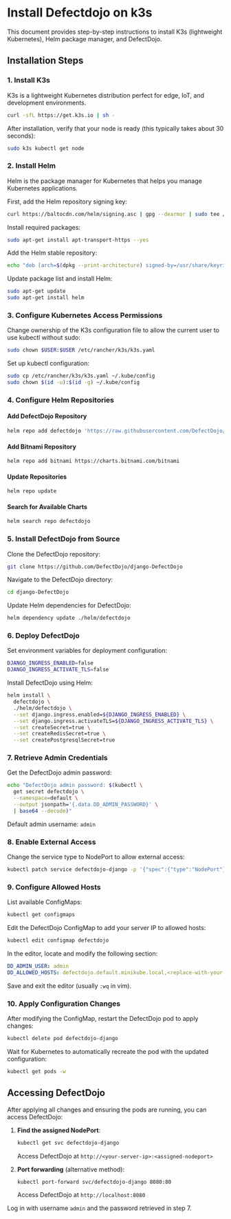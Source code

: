 # Install Defectdojo on k3s


This document provides step-by-step instructions to install K3s (lightweight Kubernetes), Helm package manager, and DefectDojo.

## Installation Steps

### 1. Install K3s

K3s is a lightweight Kubernetes distribution perfect for edge, IoT, and development environments.

```bash
curl -sfL https://get.k3s.io | sh - 
```

After installation, verify that your node is ready (this typically takes about 30 seconds):

```bash
sudo k3s kubectl get node 
```

### 2. Install Helm

Helm is the package manager for Kubernetes that helps you manage Kubernetes applications.

First, add the Helm repository signing key:

```bash
curl https://baltocdn.com/helm/signing.asc | gpg --dearmor | sudo tee /usr/share/keyrings/helm.gpg > /dev/null
```

Install required packages:

```bash
sudo apt-get install apt-transport-https --yes
```

Add the Helm stable repository:

```bash
echo "deb [arch=$(dpkg --print-architecture) signed-by=/usr/share/keyrings/helm.gpg] https://baltocdn.com/helm/stable/debian/ all main" | sudo tee /etc/apt/sources.list.d/helm-stable-debian.list
```

Update package list and install Helm:

```bash
sudo apt-get update
sudo apt-get install helm
```

### 3. Configure Kubernetes Access Permissions

Change ownership of the K3s configuration file to allow the current user to use kubectl without sudo:

```bash
sudo chown $USER:$USER /etc/rancher/k3s/k3s.yaml
```

Set up kubectl configuration:

```bash
sudo cp /etc/rancher/k3s/k3s.yaml ~/.kube/config
sudo chown $(id -u):$(id -g) ~/.kube/config
```

### 4. Configure Helm Repositories

#### Add DefectDojo Repository

```bash
helm repo add defectdojo 'https://raw.githubusercontent.com/DefectDojo/django-DefectDojo/helm-charts'
```

#### Add Bitnami Repository

```bash
helm repo add bitnami https://charts.bitnami.com/bitnami
```

#### Update Repositories

```bash
helm repo update
```

#### Search for Available Charts

```bash
helm search repo defectdojo
```

### 5. Install DefectDojo from Source

Clone the DefectDojo repository:

```bash
git clone https://github.com/DefectDojo/django-DefectDojo
```

Navigate to the DefectDojo directory:

```bash
cd django-DefectDojo
```

Update Helm dependencies for DefectDojo:

```bash
helm dependency update ./helm/defectdojo
```

### 6. Deploy DefectDojo

Set environment variables for deployment configuration:

```bash
DJANGO_INGRESS_ENABLED=false
DJANGO_INGRESS_ACTIVATE_TLS=false
```

Install DefectDojo using Helm:

```bash
helm install \
  defectdojo \
  ./helm/defectdojo \
  --set django.ingress.enabled=${DJANGO_INGRESS_ENABLED} \
  --set django.ingress.activateTLS=${DJANGO_INGRESS_ACTIVATE_TLS} \
  --set createSecret=true \
  --set createRedisSecret=true \
  --set createPostgresqlSecret=true
```

### 7. Retrieve Admin Credentials

Get the DefectDojo admin password:

```bash
echo "DefectDojo admin password: $(kubectl \
  get secret defectdojo \
  --namespace=default \
  --output jsonpath='{.data.DD_ADMIN_PASSWORD}' \
  | base64 --decode)"
```

Default admin username: `admin`

### 8. Enable External Access

Change the service type to NodePort to allow external access:

```bash
kubectl patch service defectdojo-django -p '{"spec":{"type":"NodePort"}}'
```

### 9. Configure Allowed Hosts

List available ConfigMaps:

```bash
kubectl get configmaps
```

Edit the DefectDojo ConfigMap to add your server IP to allowed hosts:

```bash
kubectl edit configmap defectdojo
```

In the editor, locate and modify the following section:

```yaml
DD_ADMIN_USER: admin
DD_ALLOWED_HOSTS: defectdojo.default.minikube.local,<replace-with-your-server-IP>
```

Save and exit the editor (usually `:wq` in vim).

### 10. Apply Configuration Changes

After modifying the ConfigMap, restart the DefectDojo pod to apply changes:

```bash
kubectl delete pod defectdojo-django
```

Wait for Kubernetes to automatically recreate the pod with the updated configuration:

```bash
kubectl get pods -w
```

## Accessing DefectDojo

After applying all changes and ensuring the pods are running, you can access DefectDojo:

1. **Find the assigned NodePort**:
   ```bash
   kubectl get svc defectdojo-django
   ```
   Access DefectDojo at `http://<your-server-ip>:<assigned-nodeport>`

2. **Port forwarding** (alternative method):
   ```bash
   kubectl port-forward svc/defectdojo-django 8080:80
   ```
   Access DefectDojo at `http://localhost:8080`

Log in with username `admin` and the password retrieved in step 7.

